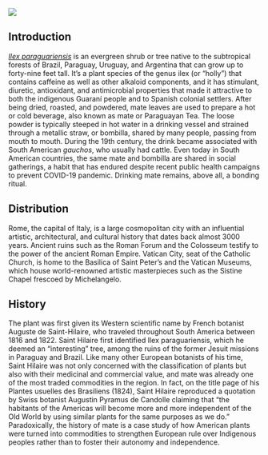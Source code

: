 <a href="https://juncture-digital.org"><img src="https://juncture-digital.org/images/ve-button.png"></a>

<param ve-config 
       title="Yerba Mate: From Sacred Drink to Caffeinated Star"
       author="Lucas Mertehikian"
       banner="Yerbamate1.jpg" 
       layout="vertical">

## Introduction

[_Ilex paraguariensis_](https://powo.science.kew.org/taxon/urn:lsid:ipni.org:names:315555-2) is an evergreen shrub or tree native to the subtropical forests of Brazil, Paraguay, Uruguay, and Argentina that can grow up to forty-nine feet tall. It’s a plant species of the genus ilex (or “holly”) that contains caffeine as well as other alkaloid components, and it has stimulant, diuretic, antioxidant, and antimicrobial properties that made it attractive to both the <span eid="Q46429">indigenous Guaraní people </span> and to Spanish colonial settlers. After being dried, roasted, and powdered, mate leaves are used to prepare a hot or cold beverage, also known as mate or Paraguayan Tea. The loose powder is typically steeped in hot water in a <span data-mouseover-image-zoomto="210,315,148,134">drinking vessel</span> and strained through a metallic straw, or bombilla, shared by many people, passing from mouth to mouth. During the 19th century, the drink became associated with South American _gauchos_, who usually had <span data-mouseover-image-zoomto="7,383,230,217">cattle</span>. Even today in South American countries, the same mate and bombilla are shared in social gatherings, a habit that has endured despite recent public health campaigns to prevent <span eid="Q84263196">COVID-19 pandemic</span>. Drinking mate remains, above all, a bonding ritual.

<param ve-image
       manifest="https://iiif.juncture-digital.org/manifest/25553a15e815350432e2e60bb5c851e5ae10fc572ba03b9b0044a7e43239b4c0"
       label="Gaucho Drinking Mate"
       description="Painting by Juan Manuel Blanes"
       license="public domain"
       region="47,117,470,373">
       
## Distribution
Rome, the capital of Italy, is a large cosmopolitan city with an influential artistic, architectural, and cultural history that dates back almost 3000 years. Ancient ruins such as the Roman Forum and the <span data-mouseover-map-flyto="41.89019, 12.49140, 14">Colosseum</span> testify to the power of the ancient Roman Empire. Vatican City, seat of the Catholic Church, is home to the Basilica of Saint Peter’s and the Vatican Museums, which house world-renowned artistic masterpieces such as the Sistine Chapel frescoed by Michelangelo.
 
<param ve-map
center="41.89293, 12.49058"
zoom="5"
Title="City of Rome"
prefer-geojson>
<param ve-map-layer geojson
	url="https://raw.githubusercontent.com/JSTOR-Labs/plant-humanities/main/Peony/Song.json"
show-labels
stroke-width="0">


## History 

The plant was first given its Western scientific name by French botanist Auguste de Saint-Hilaire, who traveled throughout South America between 1816 and 1822. Saint Hilaire first identified Ilex paraguariensis, which he deemed an “interesting” tree, among the ruins of the former Jesuit missions in Paraguay and Brazil.  Like many other European botanists of his time, Saint Hilaire was not only concerned with the classification of plants but also with their medicinal and commercial value, and mate was already one of the most traded commodities in the region. In fact, on the title page of his Plantes usuelles des Brasiliens (1824), Saint Hilaire reproduced a quotation by Swiss botanist Augustin Pyramus de Candolle claiming that “the habitants of the Americas will become more and more independent of the Old World by using similar plants for the same purposes as we do.” Paradoxically, the history of mate is a case study of how American plants were turned into commodities to strengthen European rule over Indigenous peoples rather than to foster their autonomy and independence.

<param ve-iframe
src="https://archive.org/details/plantesusuellesd00sain/page/n4/mode/1up?view=theater&output=embed">

       


